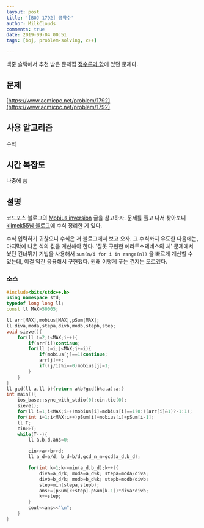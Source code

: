 ```yaml
---
layout: post
title: '[BOJ 1792] 공약수'
author: MilkClouds
comments: true
date: 2019-09-04 00:51
tags: [boj, problem-solving, c++]

---
```


백준 슬랙에서 추천 받은 문제집 [정수론과 합](https://www.acmicpc.net/workbook/view/3039)에 있던 문제다.  

## 문제
[https://www.acmicpc.net/problem/1792](https://www.acmicpc.net/problem/1792)  


## 사용 알고리즘  
수학   


## 시간 복잡도  
나중에 씀 


## 설명  
코드포스 블로그의 [Mobius inversion](https://codeforces.com/blog/entry/53925) 글을 참고하자. 문제를 풀고 나서 찾아보니 [klimek55님 블로그](https://hrothgar.tistory.com/140)에 수식 정리한 게 있다.  

수식 입력하기 귀찮으니 수식은 저 블로그에서 보고 오자. 그 수식까지 유도한 다음에는, 마지막에 나온 식의 값을 계산해야 한다. '잘못 구현한 에라토스테네스의 체' 문제에서 썼던 건너뛰기 기법을 사용해서 `sum(n/i for i in range(n))` 을 빠르게 계산할 수 있는데, 이걸 약간 응용해서 구현했다. 원래 이렇게 푸는 건지는 모르겠다.  

### 소스  

```cpp
#include<bits/stdc++.h>
using namespace std;
typedef long long ll;
const ll MAX=50005;

ll arr[MAX],mobius[MAX],pSum[MAX];
ll diva,moda,stepa,divb,modb,stepb,step;
void sieve(){
	for(ll i=2;i<MAX;i++){
		if(arr[i])continue;
		for(ll j=i;j<MAX;j+=i){
			if(mobius[j]==1)continue;
			arr[j]++;
			if((j/i)%i==0)mobius[j]=1;
		}
	}
}
ll gcd(ll a,ll b){return a%b?gcd(b%a,a):a;}
int main(){
	ios_base::sync_with_stdio(0);cin.tie(0);
	sieve();
	for(ll i=1;i<MAX;i++)mobius[i]=mobius[i]==1?0:((arr[i]&1)?-1:1);
	for(int i=1;i<MAX;i++)pSum[i]=mobius[i]+pSum[i-1];
	ll T;
	cin>>T;
	while(T--){
		ll a,b,d,ans=0;

		cin>>a>>b>>d;
		ll a_d=a/d, b_d=b/d,gcd_n_m=gcd(a_d,b_d);

		for(int k=1;k<=min(a_d,b_d);k++){
			diva=a_d/k; moda=a_d%k; stepa=moda/diva;
			divb=b_d/k; modb=b_d%k; stepb=modb/divb;
			step=min(stepa,stepb);
			ans+=(pSum[k+step]-pSum[k-1])*diva*divb;
			k+=step;
		}
		cout<<ans<<"\n";
	}
}
```